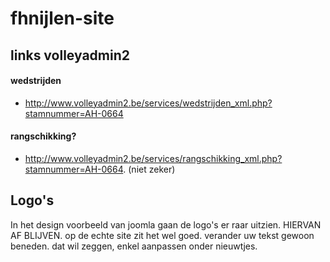 # fhnijlen-site

## links volleyadmin2
#### wedstrijden
- http://www.volleyadmin2.be/services/wedstrijden_xml.php?stamnummer=AH-0664
#### rangschikking?
- http://www.volleyadmin2.be/services/rangschikking_xml.php?stamnummer=AH-0664. (niet zeker)

## Logo's
In het design voorbeeld van joomla gaan de logo's er raar uitzien. HIERVAN AF BLIJVEN. op de echte site zit het wel goed. verander uw tekst gewoon beneden.
dat wil zeggen, enkel aanpassen onder nieuwtjes.
